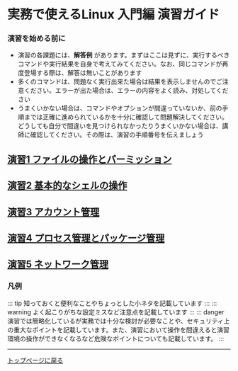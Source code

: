 実務で使えるLinux 入門編 演習ガイド
==

### 演習を始める前に
- 演習の各課題には、**解答例** があります。まずはここは見ずに、実行するべきコマンドや実行結果を自身で考えてみてください。なお、同じコマンドが再度登場する際は、解答は無いことがあります
- 多くのコマンドは、問題なく実行出来た場合は結果を表示しませんのでご注意ください。エラーが出た場合は、エラーの内容をよく読み、対処してください
- うまくいかない場合は、コマンドやオプションが間違っていないか、前の手順までは正確に進められているかを十分に確認して問題解決してください。どうしても自分で間違いを見つけられなかったりうまくいかない場合は、講師に確認してください。その際は、演習の手順番号を伝えましょう

## [演習1 ファイルの操作とパーミッション](./lab1/index.md)
## [演習2 基本的なシェルの操作](./lab2/index.md)
## [演習3 アカウント管理](./lab3/index.md)
## [演習4 プロセス管理とパッケージ管理](./lab4/index.md)
## [演習5 ネットワーク管理](./lab5/index.md)

### 凡例
::: tip 
知っておくと便利なことやちょっとした小ネタを記載しています
:::
::: warning
よく起こりがちな設定ミスなど注意点を記載しています
:::
::: danger
演習では簡略化しているが実務では十分な検討が必要なことや、セキュリティ上の重大なポイントを記載しています。また、演習において操作を間違えると演習環境の操作ができなくなるなど危険なポイントについても記載しています。
:::

---
[トップページに戻る](../index.md)